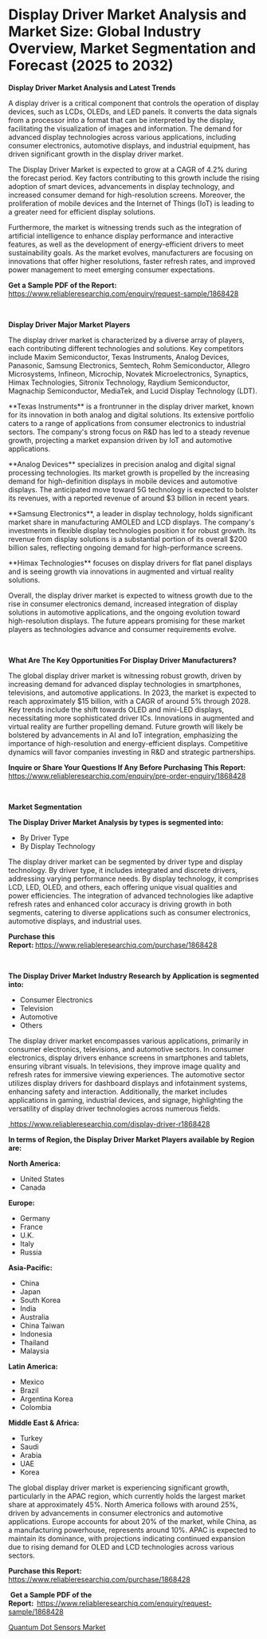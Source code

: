 <p><h1>Display Driver Market Analysis and Market Size: Global Industry Overview, Market Segmentation and Forecast (2025 to 2032)</h1></p><p><strong>Display Driver Market Analysis and Latest Trends</strong></p>
<p><p>A display driver is a critical component that controls the operation of display devices, such as LCDs, OLEDs, and LED panels. It converts the data signals from a processor into a format that can be interpreted by the display, facilitating the visualization of images and information. The demand for advanced display technologies across various applications, including consumer electronics, automotive displays, and industrial equipment, has driven significant growth in the display driver market.</p><p>The Display Driver Market is expected to grow at a CAGR of 4.2% during the forecast period. Key factors contributing to this growth include the rising adoption of smart devices, advancements in display technology, and increased consumer demand for high-resolution screens. Moreover, the proliferation of mobile devices and the Internet of Things (IoT) is leading to a greater need for efficient display solutions.</p><p>Furthermore, the market is witnessing trends such as the integration of artificial intelligence to enhance display performance and interactive features, as well as the development of energy-efficient drivers to meet sustainability goals. As the market evolves, manufacturers are focusing on innovations that offer higher resolutions, faster refresh rates, and improved power management to meet emerging consumer expectations.</p></p>
<p><strong>Get a Sample PDF of the Report:&nbsp;</strong> <a href="https://www.reliableresearchiq.com/enquiry/request-sample/1868428?utm_campaign=2196&utm_medium=2&utm_source=Github&utm_content=ia&utm_term=10022025&utm_id=display-driver">https://www.reliableresearchiq.com/enquiry/request-sample/1868428</a></p>
<p>&nbsp;</p>
<p><strong>Display Driver Major Market Players</strong></p>
<p><p>The display driver market is characterized by a diverse array of players, each contributing different technologies and solutions. Key competitors include Maxim Semiconductor, Texas Instruments, Analog Devices, Panasonic, Samsung Electronics, Semtech, Rohm Semiconductor, Allegro Microsystems, Infineon, Microchip, Novatek Microelectronics, Synaptics, Himax Technologies, Sitronix Technology, Raydium Semiconductor, Magnachip Semiconductor, MediaTek, and Lucid Display Technology (LDT).</p><p>**Texas Instruments** is a frontrunner in the display driver market, known for its innovation in both analog and digital solutions. Its extensive portfolio caters to a range of applications from consumer electronics to industrial sectors. The company's strong focus on R&D has led to a steady revenue growth, projecting a market expansion driven by IoT and automotive applications.</p><p>**Analog Devices** specializes in precision analog and digital signal processing technologies. Its market growth is propelled by the increasing demand for high-definition displays in mobile devices and automotive displays. The anticipated move toward 5G technology is expected to bolster its revenues, with a reported revenue of around $3 billion in recent years.</p><p>**Samsung Electronics**, a leader in display technology, holds significant market share in manufacturing AMOLED and LCD displays. The company's investments in flexible display technologies position it for robust growth. Its revenue from display solutions is a substantial portion of its overall $200 billion sales, reflecting ongoing demand for high-performance screens.</p><p>**Himax Technologies** focuses on display drivers for flat panel displays and is seeing growth via innovations in augmented and virtual reality solutions. </p><p>Overall, the display driver market is expected to witness growth due to the rise in consumer electronics demand, increased integration of display solutions in automotive applications, and the ongoing evolution toward high-resolution displays. The future appears promising for these market players as technologies advance and consumer requirements evolve.</p></p>
<p>&nbsp;</p>
<p><strong>What Are The Key Opportunities For Display Driver Manufacturers?</strong></p>
<p><p>The global display driver market is witnessing robust growth, driven by increasing demand for advanced display technologies in smartphones, televisions, and automotive applications. In 2023, the market is expected to reach approximately $15 billion, with a CAGR of around 5% through 2028. Key trends include the shift towards OLED and mini-LED displays, necessitating more sophisticated driver ICs. Innovations in augmented and virtual reality are further propelling demand. Future growth will likely be bolstered by advancements in AI and IoT integration, emphasizing the importance of high-resolution and energy-efficient displays. Competitive dynamics will favor companies investing in R&D and strategic partnerships.</p></p>
<p><strong>Inquire or Share Your Questions If Any Before Purchasing This Report:</strong> <a href="https://www.reliableresearchiq.com/enquiry/pre-order-enquiry/1868428?utm_campaign=2196&utm_medium=2&utm_source=Github&utm_content=ia&utm_term=10022025&utm_id=display-driver">https://www.reliableresearchiq.com/enquiry/pre-order-enquiry/1868428</a></p>
<p>&nbsp;</p>
<p><strong>Market Segmentation</strong></p>
<p><strong>The Display Driver Market Analysis by types is segmented into:</strong></p>
<p><ul><li>By Driver Type</li><li>By Display Technology</li></ul></p>
<p><p>The display driver market can be segmented by driver type and display technology. By driver type, it includes integrated and discrete drivers, addressing varying performance needs. By display technology, it comprises LCD, LED, OLED, and others, each offering unique visual qualities and power efficiencies. The integration of advanced technologies like adaptive refresh rates and enhanced color accuracy is driving growth in both segments, catering to diverse applications such as consumer electronics, automotive displays, and industrial uses.</p></p>
<p><strong>Purchase this Report:&nbsp;</strong><a href="https://www.reliableresearchiq.com/purchase/1868428?utm_campaign=2196&utm_medium=2&utm_source=Github&utm_content=ia&utm_term=10022025&utm_id=display-driver">https://www.reliableresearchiq.com/purchase/1868428</a></p>
<p>&nbsp;</p>
<p><strong>The Display Driver Market Industry Research by Application is segmented into:</strong></p>
<p><ul><li>Consumer Electronics</li><li>Television</li><li>Automotive</li><li>Others</li></ul></p>
<p><p>The display driver market encompasses various applications, primarily in consumer electronics, televisions, and automotive sectors. In consumer electronics, display drivers enhance screens in smartphones and tablets, ensuring vibrant visuals. In televisions, they improve image quality and refresh rates for immersive viewing experiences. The automotive sector utilizes display drivers for dashboard displays and infotainment systems, enhancing safety and interaction. Additionally, the market includes applications in gaming, industrial devices, and signage, highlighting the versatility of display driver technologies across numerous fields.</p></p>
<p><a href="https://www.reliableresearchiq.com/display-driver-r1868428?utm_campaign=2196&utm_medium=2&utm_source=Github&utm_content=ia&utm_term=10022025&utm_id=display-driver">&nbsp;https://www.reliableresearchiq.com/display-driver-r1868428</a></p>
<p><strong>In terms of Region, the Display Driver Market Players available by Region are:</strong></p>
<p>
    <p> <strong> North America: </strong>
        <ul>
            <li>United States</li>
            <li>Canada</li>
        </ul>
        </p> 
    <p> <strong> Europe: </strong>
        <ul>
            <li>Germany</li>
            <li>France</li>
            <li>U.K.</li>
            <li>Italy</li>
            <li>Russia</li>
        </ul>
        </p> 
    <p> <strong> Asia-Pacific: </strong>
        <ul>
            <li>China</li>
            <li>Japan</li>
            <li>South Korea</li>
            <li>India</li>
            <li>Australia</li>
            <li>China Taiwan</li>
            <li>Indonesia</li>
            <li>Thailand</li>
            <li>Malaysia</li>
        </ul>
        </p> 
    <p> <strong> Latin America: </strong>
        <ul>
            <li>Mexico</li>
            <li>Brazil</li>
            <li>Argentina Korea</li>
            <li>Colombia</li>
        </ul>
        </p> 
    <p> <strong> Middle East & Africa: </strong>
        <ul>
            <li>Turkey</li>
            <li>Saudi</li>
            <li>Arabia</li>
            <li>UAE</li>
            <li>Korea</li>
        </ul>
    </p>
    </p>
<p><p>The global display driver market is experiencing significant growth, particularly in the APAC region, which currently holds the largest market share at approximately 45%. North America follows with around 25%, driven by advancements in consumer electronics and automotive applications. Europe accounts for about 20% of the market, while China, as a manufacturing powerhouse, represents around 10%. APAC is expected to maintain its dominance, with projections indicating continued expansion due to rising demand for OLED and LCD technologies across various sectors.</p></p>
<p><strong>Purchase this Report: </strong><a href="https://www.reliableresearchiq.com/purchase/1868428?utm_campaign=2196&utm_medium=2&utm_source=Github&utm_content=ia&utm_term=10022025&utm_id=display-driver">https://www.reliableresearchiq.com/purchase/1868428</a></p>
<p>&nbsp;<strong>Get a Sample PDF of the Report:&nbsp;&nbsp;</strong><a href="https://www.reliableresearchiq.com/enquiry/request-sample/1868428?utm_campaign=2196&utm_medium=2&utm_source=Github&utm_content=ia&utm_term=10022025&utm_id=display-driver">https://www.reliableresearchiq.com/enquiry/request-sample/1868428</a></p>
<p><strong></strong></p>
<p><p><a href="https://github.com/rosamariarocque98/Market-Research-Report-List-1/blob/main/quantum-dot-sensors-market.md?utm_campaign=2196&utm_medium=2&utm_source=Github&utm_content=ia&utm_term=10022025&utm_id=display-driver">Quantum Dot Sensors Market</a></p></p>